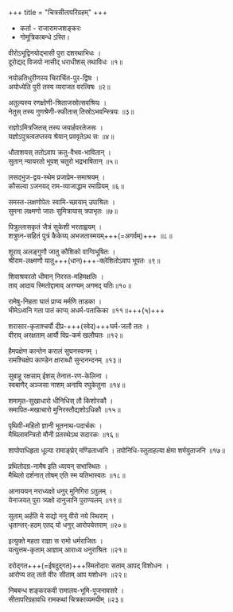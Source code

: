 +++
title = "चित्रसीतापरिग्रहम्"
+++

- कर्ता - राजारामजशङ्करः
- गोमूत्रिकाबन्धे ऽस्ति।
 

वीरोऽभूद्विनयोद्भासी पुरा दशरथाभिधः ।  
दूरोद्यद् विजयो नासीद् धराधीशस् तथाविधः ॥१॥ 

नयोन्नतिधुरीणस्य चिरार्चित-पुर-द्विषः ।  
अयोध्येति पुरी तस्य व्यराजत वरत्विषः ॥२॥

अतुल्यस्य रणक्षोणी-श्रिताजस्रोत्सवश्रियः ।  
नेतुस् तस्य गुणश्रेणी-स्फीतास् तिस्रोऽभवन्स्त्रियः ॥३॥

राज्ञोऽमित्रजितस् तस्य जयार्हवरतेजसः ।  
यज्ञोऽपुत्रत्वतप्तस्य श्रेयान् प्रववृतेऽथ सः ॥४॥ 

धौताशयस् ततोऽवाप क्रतु-वैभव-भावितान् ।  
सुतान् न्यायरतो भूपश् चतुरो भद्रभाषितान् ॥५॥

लसद्भुज-द्वय-स्थेम प्रजाप्रेम-समाश्रयम् ।  
कौसल्या ऽजनयद् राम-व्याजाद्धाम रमाप्रियम् ॥६॥

समस्त-लक्षणोपेतः स्वामि-च्छायाम् उपाश्रितः ।  
सुमना लक्ष्मणो जातः सुमित्रायास् त्रपाभृतः ॥७॥

पित्रुल्लासकृतं जैत्रं सुकेशी भरताह्वयम् ।  
शत्रुघ्न-सहितं पुत्रं कैकेय्य् अभजतास्मयम्+++(=अगर्वम्)+++ ॥८॥

शूराव् अलङ्गुणौ जातु कौशिको वाग्विभूषितः ।  
श्रीराम-लक्ष्मणौ यातु+++(धान)+++-क्लेशितोऽवाप भूपतः ॥९॥

शिवाश्रयरतो धीमान् निरस्त-महिमक्षतिः ।  
ताव् आदाय स्मितोद्दामाव् अरण्यम् अगमद् यतिः॥१०॥ 

रामेषु-निहता घातं प्राप्य मर्मणि ताडका ।  
भीमेऽध्वनि गता पातं काप्य् अधर्म-पताकिका ॥११॥+++(५)+++

शरासार-कृताश्चर्यौ दीप्र-+++(स्वेद)+++घर्म-जलौ ततः ।  
वीराव् अरक्षताम् आर्यौ विप्र-कर्म खलौघतः ॥१२॥

हैमपक्षेण कान्तेन करालं सुघनस्वनम् ।  
रामश्चिक्षेप काण्डेन क्षाराब्धौ सुन्दनन्दनम् ॥१३॥

सुबाहू रक्षसाम् ईशस् तेनात्त-रण-केलिना ।  
स्वबाणैर् अञ्जसा नाशम् अनायि रघुकेतुना ॥१४॥

शमामृत-सुखाधारो धीनिधिस् तौ किशोरकौ ।  
समापित-मखाचारो मुनिरस्तौद्यशोऽधिकौ ॥१५॥

पृथिवी-महितो ज्ञानी भूतनाथ-पदार्चकः ।  
मैथिलामन्त्रितो मौनी प्रतस्थेऽथ सदारकः ॥१६॥

शापोपाधिहृता धूल्या रामाङ्घ्रेर् मण्डिताध्वनि ।
तपोनिधि-स्तुताहल्या क्षेमा शर्मयुताजनि ॥१७॥

प्रथितोदग्र-नामैष इति ध्यायन् सभास्थितः ।  
मैथिलो दर्शनात् तोषम् एति स्म यतिभास्वतः ॥१८॥

आनाययन् नराध्यक्षो धनुर् मुनिगिरा ऽतुलम् ।  
येनाजयत् पुरा त्र्यक्षो दानुजानि पुराण्यलम् ॥१९॥    

सुताम् अर्हति मे सद्यो ननु वीरो नये स्थिराम् ।  
धृतान्तर्-हठम् एतद् यो धनुर् आरोपयेत्तराम् ॥२०॥

इत्युक्ते महता राज्ञा स रामो धर्मराजितः ।  
यत्युत्तम-कृताम् आज्ञाम् आराध्य धनुराश्रितः ॥२१॥

दरोद्गत+++(=ईषदुद्गत)+++स्मितोदारः सताम् आपद् विशोधनः ।  
आरोप्य तत् ततो वीरः सीताम् आप यशोधनः ॥२२॥ 

निबबन्ध शङ्करकवी रामालय-भूमि-पूजनावसरे ।  
सीतापरिग्रहावधि रामकथां चित्रकाव्यमयीम् ॥२३॥

